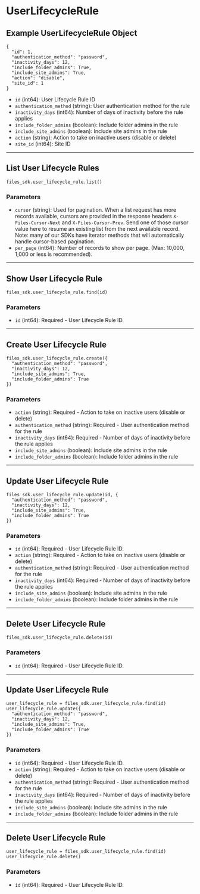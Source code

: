 # UserLifecycleRule

## Example UserLifecycleRule Object

```
{
  "id": 1,
  "authentication_method": "password",
  "inactivity_days": 12,
  "include_folder_admins": True,
  "include_site_admins": True,
  "action": "disable",
  "site_id": 1
}
```

* `id` (int64): User Lifecycle Rule ID
* `authentication_method` (string): User authentication method for the rule
* `inactivity_days` (int64): Number of days of inactivity before the rule applies
* `include_folder_admins` (boolean): Include folder admins in the rule
* `include_site_admins` (boolean): Include site admins in the rule
* `action` (string): Action to take on inactive users (disable or delete)
* `site_id` (int64): Site ID


---

## List User Lifecycle Rules

```
files_sdk.user_lifecycle_rule.list()
```

### Parameters

* `cursor` (string): Used for pagination.  When a list request has more records available, cursors are provided in the response headers `X-Files-Cursor-Next` and `X-Files-Cursor-Prev`.  Send one of those cursor value here to resume an existing list from the next available record.  Note: many of our SDKs have iterator methods that will automatically handle cursor-based pagination.
* `per_page` (int64): Number of records to show per page.  (Max: 10,000, 1,000 or less is recommended).


---

## Show User Lifecycle Rule

```
files_sdk.user_lifecycle_rule.find(id)
```

### Parameters

* `id` (int64): Required - User Lifecycle Rule ID.


---

## Create User Lifecycle Rule

```
files_sdk.user_lifecycle_rule.create({
  "authentication_method": "password",
  "inactivity_days": 12,
  "include_site_admins": True,
  "include_folder_admins": True
})
```

### Parameters

* `action` (string): Required - Action to take on inactive users (disable or delete)
* `authentication_method` (string): Required - User authentication method for the rule
* `inactivity_days` (int64): Required - Number of days of inactivity before the rule applies
* `include_site_admins` (boolean): Include site admins in the rule
* `include_folder_admins` (boolean): Include folder admins in the rule


---

## Update User Lifecycle Rule

```
files_sdk.user_lifecycle_rule.update(id, {
  "authentication_method": "password",
  "inactivity_days": 12,
  "include_site_admins": True,
  "include_folder_admins": True
})
```

### Parameters

* `id` (int64): Required - User Lifecycle Rule ID.
* `action` (string): Required - Action to take on inactive users (disable or delete)
* `authentication_method` (string): Required - User authentication method for the rule
* `inactivity_days` (int64): Required - Number of days of inactivity before the rule applies
* `include_site_admins` (boolean): Include site admins in the rule
* `include_folder_admins` (boolean): Include folder admins in the rule


---

## Delete User Lifecycle Rule

```
files_sdk.user_lifecycle_rule.delete(id)
```

### Parameters

* `id` (int64): Required - User Lifecycle Rule ID.


---

## Update User Lifecycle Rule

```
user_lifecycle_rule = files_sdk.user_lifecycle_rule.find(id)
user_lifecycle_rule.update({
  "authentication_method": "password",
  "inactivity_days": 12,
  "include_site_admins": True,
  "include_folder_admins": True
})
```

### Parameters

* `id` (int64): Required - User Lifecycle Rule ID.
* `action` (string): Required - Action to take on inactive users (disable or delete)
* `authentication_method` (string): Required - User authentication method for the rule
* `inactivity_days` (int64): Required - Number of days of inactivity before the rule applies
* `include_site_admins` (boolean): Include site admins in the rule
* `include_folder_admins` (boolean): Include folder admins in the rule


---

## Delete User Lifecycle Rule

```
user_lifecycle_rule = files_sdk.user_lifecycle_rule.find(id)
user_lifecycle_rule.delete()
```

### Parameters

* `id` (int64): Required - User Lifecycle Rule ID.
